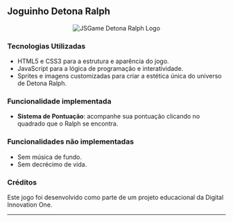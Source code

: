 ## Joguinho Detona Ralph

<p align="center">
  <img url="criando-um-joguinho-do-detona-ralph-javascript/src/images/ralph.png" alt="JSGame Detona Ralph Logo">
</p>

### Tecnologias Utilizadas

- HTML5 e CSS3 para a estrutura e aparência do jogo.
- JavaScript para a lógica de programação e interatividade.
- Sprites e imagens customizadas para criar a estética única do universo de Detona Ralph.

### Funcionalidade implementada

- **Sistema de Pontuação**: acompanhe sua pontuação clicando no quadrado que o Ralph se encontra.

### Funcionalidades não implementadas

- Sem música de fundo.
- Sem decrécimo de vida.

### Créditos

Este jogo foi desenvolvido como parte de um projeto educacional da Digital Innovation One.

---
